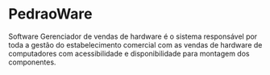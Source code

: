 # PedraoWare
Software Gerenciador de vendas de hardware é o sistema responsável por toda a gestão do estabelecimento comercial com as vendas de hardware de computadores com acessibilidade e disponibilidade para montagem dos componentes.
